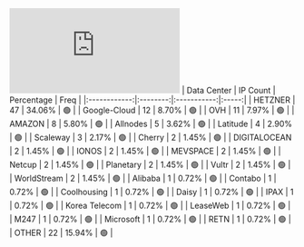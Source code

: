 ![Diagramm](https://github.com/111STAVR111/props/blob/main/Celestia/Mainnet/Decentralization/1/README.md)
| Data Center | IP Count | Percentage | Freq |
|:------------:|:--------:|:-----------:|:-----:|
| HETZNER | 47 | 34.06% | 🟢 |
| Google-Cloud | 12 | 8.70% | 🟢 |
| OVH | 11 | 7.97% | 🟢 |
| AMAZON | 8 | 5.80% | 🟢 |
| Allnodes | 5 | 3.62% | 🟢 |
| Latitude | 4 | 2.90% | 🟢 |
| Scaleway | 3 | 2.17% | 🟢 |
| Cherry | 2 | 1.45% | 🟢 |
| DIGITALOCEAN | 2 | 1.45% | 🟢 |
| IONOS | 2 | 1.45% | 🟢 |
| MEVSPACE | 2 | 1.45% | 🟢 |
| Netcup | 2 | 1.45% | 🟢 |
| Planetary | 2 | 1.45% | 🟢 |
| Vultr | 2 | 1.45% | 🟢 |
| WorldStream | 2 | 1.45% | 🟢 |
| Alibaba | 1 | 0.72% | 🟢 |
| Contabo | 1 | 0.72% | 🟢 |
| Coolhousing | 1 | 0.72% | 🟢 |
| Daisy | 1 | 0.72% | 🟢 |
| IPAX | 1 | 0.72% | 🟢 |
| Korea Telecom | 1 | 0.72% | 🟢 |
| LeaseWeb | 1 | 0.72% | 🟢 |
| M247 | 1 | 0.72% | 🟢 |
| Microsoft | 1 | 0.72% | 🟢 |
| RETN | 1 | 0.72% | 🟢 |
| OTHER | 22 | 15.94% | 🟢 |